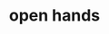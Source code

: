 ---
layout: people&body
title: open hands
emoji: open_hands
permalink: 👐.html
image: assets/img/3moji/open_hands.png
---